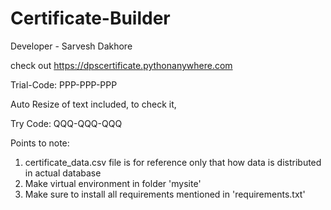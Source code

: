 # Certificate-Builder

Developer - Sarvesh Dakhore

check out  https://dpscertificate.pythonanywhere.com 

Trial-Code:   PPP-PPP-PPP

Auto Resize of text included, to check it,

Try Code: QQQ-QQQ-QQQ

Points to note:
  1) certificate_data.csv file is for reference only that how data is distributed in actual database
  2) Make virtual environment in folder 'mysite'
  3) Make sure to install all requirements mentioned in 'requirements.txt'





